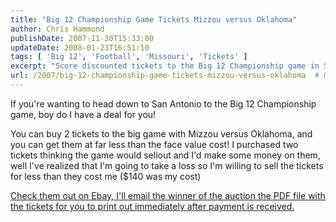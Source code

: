 ```yaml
---
title: "Big 12 Championship Game Tickets Mizzou versus Oklahoma"
author: Chris Hammond
publishDate: 2007-11-30T15:33:00
updateDate: 2008-01-23T16:51:10
tags: [ 'Big 12', 'Football', 'Missouri', 'Tickets' ]
excerpt: "Score discounted tickets to the Big 12 Championship game in San Antonio between Mizzou and Oklahoma! Buy now on eBay and receive PDF tickets instantly."
url: /2007/big-12-championship-game-tickets-mizzou-versus-oklahoma  # Use the generated URL with year
---
```

<P>If you're wanting to head down to San Antonio to the Big 12 Championship game, boy do I have a deal for you!</P> <P>You can buy 2 tickets to the big game with Mizzou versus Oklahoma, and you can get them at far less than the face value cost! I purchased two tickets thinking the game would sellout and I'd make some money on them, well I've realized that I'm going to take a loss so I'm willing to sell the tickets for less than they cost me ($140 was my cost)</P> <P><A class="" href="https://cgi.ebay.com/ws/eBayISAPI.dll?ViewItem&amp;item=150190075839" target=_blank mce_href="https://cgi.ebay.com/ws/eBayISAPI.dll?ViewItem&amp;item=150190075839">Check them out on Ebay, I'll email the winner of the auction the PDF file with the tickets for you to print out immediately after payment is received.</A></P>

